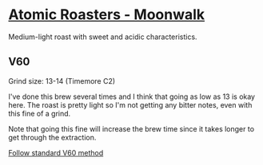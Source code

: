 # [Atomic Roasters - Moonwalk](https://atomicroastery.com/products/moonwalk)

Medium-light roast with sweet and acidic characteristics.

## V60

Grind size: 13-14 (Timemore C2)

I've done this brew several times and I think that going as low as 13 is okay here. The roast is pretty light so I'm not getting any bitter notes, even with this fine of a grind.

Note that going this fine will increase the brew time since it takes longer to get through the extraction.

[Follow standard V60 method](../methods/v60)